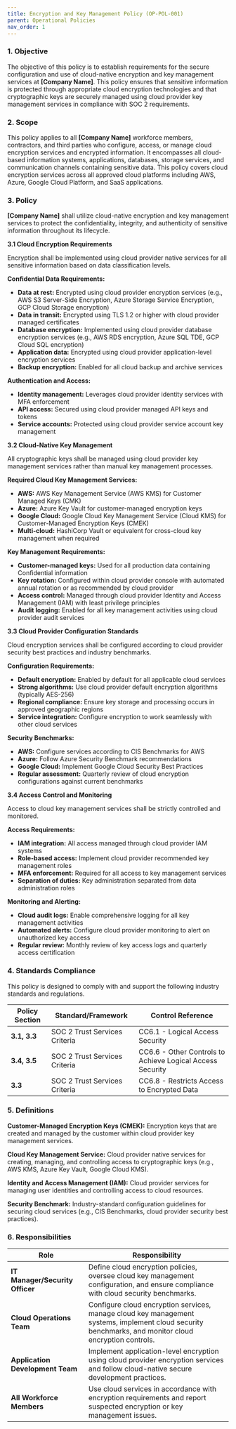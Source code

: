 ```yaml
---
title: Encryption and Key Management Policy (OP-POL-001)
parent: Operational Policies
nav_order: 1
---
```

### 1. Objective

The objective of this policy is to establish requirements for the secure configuration and use of cloud-native encryption and key management services at **[Company Name]**. This policy ensures that sensitive information is protected through appropriate cloud encryption technologies and that cryptographic keys are securely managed using cloud provider key management services in compliance with SOC 2 requirements.

### 2. Scope

This policy applies to all **[Company Name]** workforce members, contractors, and third parties who configure, access, or manage cloud encryption services and encrypted information. It encompasses all cloud-based information systems, applications, databases, storage services, and communication channels containing sensitive data. This policy covers cloud encryption services across all approved cloud platforms including AWS, Azure, Google Cloud Platform, and SaaS applications.

### 3. Policy

**[Company Name]** shall utilize cloud-native encryption and key management services to protect the confidentiality, integrity, and authenticity of sensitive information throughout its lifecycle.

**3.1 Cloud Encryption Requirements**

Encryption shall be implemented using cloud provider native services for all sensitive information based on data classification levels.

**Confidential Data Requirements:**
- **Data at rest:** Encrypted using cloud provider encryption services (e.g., AWS S3 Server-Side Encryption, Azure Storage Service Encryption, GCP Cloud Storage encryption)
- **Data in transit:** Encrypted using TLS 1.2 or higher with cloud provider managed certificates
- **Database encryption:** Implemented using cloud provider database encryption services (e.g., AWS RDS encryption, Azure SQL TDE, GCP Cloud SQL encryption)
- **Application data:** Encrypted using cloud provider application-level encryption services
- **Backup encryption:** Enabled for all cloud backup and archive services

**Authentication and Access:**
- **Identity management:** Leverages cloud provider identity services with MFA enforcement
- **API access:** Secured using cloud provider managed API keys and tokens
- **Service accounts:** Protected using cloud provider service account key management

**3.2 Cloud-Native Key Management**

All cryptographic keys shall be managed using cloud provider key management services rather than manual key management processes.

**Required Cloud Key Management Services:**
- **AWS:** AWS Key Management Service (AWS KMS) for Customer Managed Keys (CMK)
- **Azure:** Azure Key Vault for customer-managed encryption keys
- **Google Cloud:** Google Cloud Key Management Service (Cloud KMS) for Customer-Managed Encryption Keys (CMEK)
- **Multi-cloud:** HashiCorp Vault or equivalent for cross-cloud key management when required

**Key Management Requirements:**
- **Customer-managed keys:** Used for all production data containing Confidential information
- **Key rotation:** Configured within cloud provider console with automated annual rotation or as recommended by cloud provider
- **Access control:** Managed through cloud provider Identity and Access Management (IAM) with least privilege principles
- **Audit logging:** Enabled for all key management activities using cloud provider audit services

**3.3 Cloud Provider Configuration Standards**

Cloud encryption services shall be configured according to cloud provider security best practices and industry benchmarks.

**Configuration Requirements:**
- **Default encryption:** Enabled by default for all applicable cloud services
- **Strong algorithms:** Use cloud provider default encryption algorithms (typically AES-256)
- **Regional compliance:** Ensure key storage and processing occurs in approved geographic regions
- **Service integration:** Configure encryption to work seamlessly with other cloud services

**Security Benchmarks:**
- **AWS:** Configure services according to CIS Benchmarks for AWS
- **Azure:** Follow Azure Security Benchmark recommendations
- **Google Cloud:** Implement Google Cloud Security Best Practices
- **Regular assessment:** Quarterly review of cloud encryption configurations against current benchmarks

**3.4 Access Control and Monitoring**

Access to cloud key management services shall be strictly controlled and monitored.

**Access Requirements:**
- **IAM integration:** All access managed through cloud provider IAM systems
- **Role-based access:** Implement cloud provider recommended key management roles
- **MFA enforcement:** Required for all access to key management services
- **Separation of duties:** Key administration separated from data administration roles

**Monitoring and Alerting:**
- **Cloud audit logs:** Enable comprehensive logging for all key management activities
- **Automated alerts:** Configure cloud provider monitoring to alert on unauthorized key access
- **Regular review:** Monthly review of key access logs and quarterly access certification

### 4. Standards Compliance

This policy is designed to comply with and support the following industry standards and regulations.

|**Policy Section**|**Standard/Framework**|**Control Reference**|
|---|---|---|
|**3.1, 3.3**|SOC 2 Trust Services Criteria|CC6.1 - Logical Access Security|
|**3.4, 3.5**|SOC 2 Trust Services Criteria|CC6.6 - Other Controls to Achieve Logical Access Security|
|**3.3**|SOC 2 Trust Services Criteria|CC6.8 - Restricts Access to Encrypted Data|

### 5. Definitions

**Customer-Managed Encryption Keys (CMEK):** Encryption keys that are created and managed by the customer within cloud provider key management services.

**Cloud Key Management Service:** Cloud provider native services for creating, managing, and controlling access to cryptographic keys (e.g., AWS KMS, Azure Key Vault, Google Cloud KMS).

**Identity and Access Management (IAM):** Cloud provider services for managing user identities and controlling access to cloud resources.

**Security Benchmark:** Industry-standard configuration guidelines for securing cloud services (e.g., CIS Benchmarks, cloud provider security best practices).

### 6. Responsibilities

|**Role**|**Responsibility**|
|---|---|
|**IT Manager/Security Officer**|Define cloud encryption policies, oversee cloud key management configuration, and ensure compliance with cloud security benchmarks.|
|**Cloud Operations Team**|Configure cloud encryption services, manage cloud key management systems, implement cloud security benchmarks, and monitor cloud encryption controls.|
|**Application Development Team**|Implement application-level encryption using cloud provider encryption services and follow cloud-native secure development practices.|
|**All Workforce Members**|Use cloud services in accordance with encryption requirements and report suspected encryption or key management issues.|
